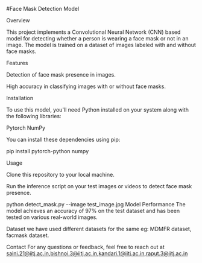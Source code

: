 #Face Mask Detection Model

Overview

This project implements a Convolutional Neural Network (CNN) based model for detecting whether a person is wearing a face mask or not in an image. The model is trained on a dataset of images labeled with and without face masks.

Features


Detection of face mask presence in images.

High accuracy in classifying images with or without face masks.

Installation

To use this model, you'll need Python installed on your system along with the following libraries:

Pytorch
NumPy

You can install these dependencies using pip:

pip install pytorch-python numpy

Usage

Clone this repository to your local machine.

Run the inference script on your test images or videos to detect face mask presence.



python detect_mask.py --image test_image.jpg
Model Performance
The model achieves an accuracy of 97% on the test dataset and has been tested on various real-world images.

Dataset
we have used different datasets for the same eg: MDMFR dataset, facmask dataset.



Contact
For any questions or feedback, feel free to reach out at saini.21@iitj.ac.in,bishnoi.3@iitj.ac.in,kandari.1@iitj.ac.in,raput.3@iitj.ac.in  


